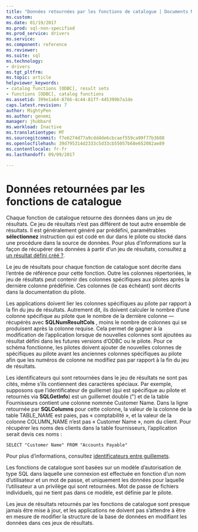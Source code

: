 ```yaml
---
title: "Données retournées par les fonctions de catalogue | Documents Microsoft"
ms.custom: 
ms.date: 01/19/2017
ms.prod: sql-non-specified
ms.prod_service: drivers
ms.service: 
ms.component: reference
ms.reviewer: 
ms.suite: sql
ms.technology:
- drivers
ms.tgt_pltfrm: 
ms.topic: article
helpviewer_keywords:
- catalog functions [ODBC], result sets
- functions [ODBC], catalog functions
ms.assetid: 399e1a64-8766-4c44-81ff-445399b7a1de
caps.latest.revision: 7
author: MightyPen
ms.author: genemi
manager: jhubbard
ms.workload: Inactive
ms.translationtype: MT
ms.sourcegitcommit: f7e6274d77a9cdd4de6cbcaef559ca99f77b3608
ms.openlocfilehash: 39d795314d2333c5d33cb55057b68e652082ae89
ms.contentlocale: fr-fr
ms.lasthandoff: 09/09/2017

---
```

# <a name="data-returned-by-catalog-functions"></a>Données retournées par les fonctions de catalogue
Chaque fonction de catalogue retourne des données dans un jeu de résultats. Ce jeu de résultats n’est pas différent de tout autre ensemble de résultats. Il est généralement généré par prédéfini, paramétrables **sélectionnez** instruction qui est codé en dur dans le pilote ou stocké dans une procédure dans la source de données. Pour plus d’informations sur la façon de récupérer des données à partir d’un jeu de résultats, consultez [a un résultat défini créé ?](../../../odbc/reference/develop-app/was-a-result-set-created.md).  
  
 Le jeu de résultats pour chaque fonction de catalogue sont décrite dans l’entrée de référence pour cette fonction. Outre les colonnes répertoriées, le jeu de résultats peut contenir des colonnes spécifiques aux pilotes après la dernière colonne prédéfinie. Ces colonnes (le cas échéant) sont décrits dans la documentation du pilote.  
  
 Les applications doivent lier les colonnes spécifiques au pilote par rapport à la fin du jeu de résultats. Autrement dit, ils doivent calculer le nombre d’une colonne spécifique au pilote que le nombre de la dernière colonne — récupérés avec **SQLNumResultCols** , moins le nombre de colonnes qui se produisent après la colonne requise. Cela permet de gagner à la modification de l’application lorsque de nouvelles colonnes sont ajoutées au résultat défini dans les futures versions d’ODBC ou le pilote. Pour ce schéma fonctionne, les pilotes doivent ajouter de nouvelles colonnes de spécifiques au pilote avant les anciennes colonnes spécifiques au pilote afin que les numéros de colonne ne modifiez pas par rapport à la fin du jeu de résultats.  
  
 Les identificateurs qui sont retournées dans le jeu de résultats ne sont pas cités, même s’ils contiennent des caractères spéciaux. Par exemple, supposons que l’identificateur de guillemet (qui est spécifique au pilote et retournés via **SQLGetInfo**) est un guillemet double (") et de la table Fournisseurs contient une colonne nommée Customer Name. Dans la ligne retournée par **SQLColumns** pour cette colonne, la valeur de la colonne de la table TABLE_NAME est paies, pas « comptabilité », et la valeur de la colonne COLUMN_NAME n’est pas « Customer Name », nom du client. Pour récupérer les noms des clients dans la table fournisseurs, l’application serait devis ces noms :  
  
```  
SELECT "Customer Name" FROM "Accounts Payable"  
```  
  
 Pour plus d’informations, consultez [identificateurs entre guillemets](../../../odbc/reference/develop-app/quoted-identifiers.md).  
  
 Les fonctions de catalogue sont basées sur un modèle d’autorisation de type SQL dans laquelle une connexion est effectuée en fonction d’un nom d’utilisateur et un mot de passe, et uniquement les données pour laquelle l’utilisateur a un privilège qui sont retournées. Mot de passe de fichiers individuels, qui ne tient pas dans ce modèle, est définie par le pilote.  
  
 Les jeux de résultats retournés par les fonctions de catalogue sont presque jamais être mise à jour, et les applications ne doivent pas s’attendre à être en mesure de modifier la structure de la base de données en modifiant les données dans ces jeux de résultats.

